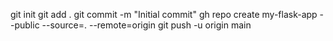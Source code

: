 git init
git add .
git commit -m "Initial commit"
gh repo create my-flask-app --public --source=. --remote=origin
git push -u origin main
